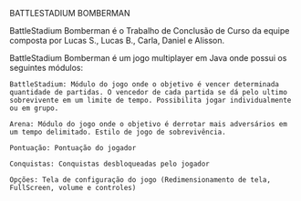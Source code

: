 BATTLESTADIUM BOMBERMAN


BattleStadium Bomberman é o Trabalho de Conclusão de Curso da equipe composta por Lucas S., Lucas B., Carla, Daniel e Alisson.

BattleStadium Bomberman é um jogo multiplayer em Java onde possui os seguintes módulos:

    BattleStadium: Módulo do jogo onde o objetivo é vencer determinada quantidade de partidas. O vencedor de cada partida se dá pelo ultimo sobrevivente em um limite de tempo. Possibilita jogar individualmente ou em grupo.

    Arena: Módulo do jogo onde o objetivo é derrotar mais adversários em um tempo delimitado. Estilo de jogo de sobrevivência.

    Pontuação: Pontuação do jogador

    Conquistas: Conquistas desbloqueadas pelo jogador

    Opções: Tela de configuração do jogo (Redimensionamento de tela, FullScreen, volume e controles)


